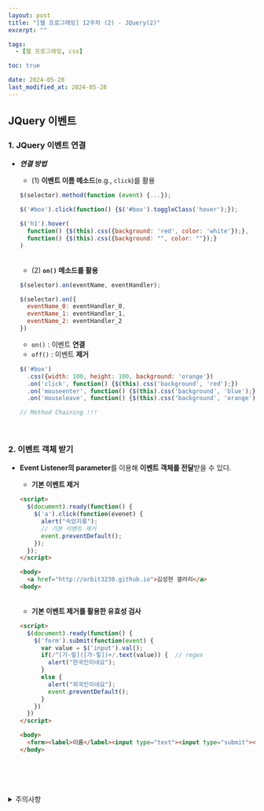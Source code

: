 ```yaml
---
layout: post
title: "[웹 프로그래밍] 12주차 (2) - JQuery(2)"
excerpt: ""

tags:
  - [웹 프로그래밍, css]

toc: true

date: 2024-05-28
last_modified_at: 2024-05-28
---
```

## JQuery 이벤트
### 1. JQuery 이벤트 연결
- ***연결 방법***
  - (1) **이벤트 이름 메소드**(e.g., `click`)를 활용

  ```js
  $(selector).method(function (event) {...});
  ```

  ```js
  $('#box').click(function() {$('#box').toggleClass('hover');});
  ```

  ```js
  $('h1').hover(
    function() {$(this).css({background: 'red', color: 'white'});},
    function() {$(this).css({background: "", color: ""});}
  )
  ```

  <br>

  - (2) **`on()` 메소드를 활용**

  ```js
  $(selector).on(eventName, eventHandler);
  
  $(selector).on({
    eventName_0: eventHandler_0,
    eventName_1: eventHandler_1,
    eventName_2: eventHandler_2
  })
  ```

  - `on()` : 이벤트 **연결**
  - `off()` : 이벤트 **제거**

  ```js
  $('#box')
    .css({width: 100, height: 100, background: 'orange'})
    .on('click', function() {$(this).css('background', 'red');})
    .on('mouseenter', function() {$(this).css('background', 'blue');})
    .on('mouseleave', function() {$(this).css('background', 'orange');});

  // Method Chaining !!!
  ```

<br>

### 2. 이벤트 객체 받기
- **Event Listener의 parameter**를 이용해 **이벤트 객체를 전달**받을 수 있다.  

  - **기본 이벤트 제거**

  ```html
  <script>
    $(document).ready(function() {
      $('a').click(function(evenet) {
        alert("속았지롱");
        // 기본 이벤트 제거
        event.preventDefault();
      });
    });
  </script>

  <body>
    <a href="http://orbit3230.github.io">김성현 갤러리</a>
  <body>
  ```

  <br>

  - **기본 이벤트 제거를 활용한 유효성 검사**

  ```html
  <script>
    $(document).ready(function() {
      $('form').submit(function(event) {
        var value = $('input').val();
        if(/^[가-힣]([가-힣])+/.text(value)) {  // regex
          alert("한국인이네요");
        }
        else {
          alert("외국인이네요");
          event.preventDefault();
        }
      })
    })
  </script>

  <body>
    <form><label>이름</label><input type="text"><input type="submit"></form>
  </body>
  ```

<br>
<br>
<br>
<br>
<details>
<summary>주의사항</summary>
<div markdown="1">

이 포스팅은 강원대학교 김아욱 교수님의 웹 프로그래밍 수업을 들으며 내용을 정리 한 것입니다.  
수업 내용에 대한 저작권은 교수님께 있으니,  
다른 곳으로의 무분별한 내용 복사를 자제해 주세요.

</div>
</details> 